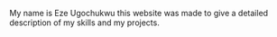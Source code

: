 My name is Eze Ugochukwu this website was made to give a detailed description of  my skills  and my projects.